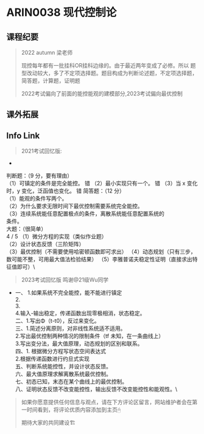 
# ARIN0038 现代控制论

## 课程纪要
> 2022 autumn 梁老师
> 
> 现控每年都有一批挂科OR挂科边缘的。由于最近两年变成了必修。所以
> 题型改动较大，多了不定项选择题。题目构成为判断论述题，不定项选择题，简答题，计算题，证明题
> 
> 2022考试偏向了前面的能控能观的建模部分,2023考试偏向最优控制
> 
> 

## 课外拓展

## Info Link
> 2021考试回忆版:
* 
判断题：（9 分，要有理由）\
（1）可镇定的条件是完全能控。 错 （2）最小实现只有一个。 错 （3）当 x 变化时，y 变化，泛函值也变化。 错
简答题：（12 分）\
（1）能观的条件写两个。\
（2）为什么要求无限时间下最优控制需要系统完全能控。\
（3）连续系统能任意配置极点的条件，离散系统能任意配置系统的\
条件。\
大题：（很简单）\
4 / 5 （1）微分方程的实现（类似作业题）\
（2）设计状态反馈（三阶矩阵）\
（3）最优控制（不需要使用哈密顿函数即可求出） （4）动态规划（只有三步，数可能不整，可用最大值法检验结果） （5）李雅普诺夫稳定性证明（直接求出特征值即可）\


> 2023考试回忆版 鸣谢@21级Wu同学


* 一、
1.如果系统不完全能控，能不能进行镇定\
2.\
3.\
4.输入-输出稳定，传递函数出现零极相消，状态稳定。\
二、1.写出Φ（t-t0），反过来变化。\
三、1.简述分离原则，对非线性系统适不适用。\
2.写出最优控制两种情况的限制条件（tf 未知，在一条曲线上）\
3.写出变分法，最大值原理，动态规划的区别和联系。\
四、1. 根据微分方程写状态空间表达式\
2.根据传递函数进行约旦式实现\
五、判断系统能控性，并设计状态反馈。\
六、最大值原理求解离散系统最优控制。\
七、初态已知，末态在某个曲线上的最优控制。\
八、证明状态反馈不改变能控性，输出反馈不改变能控性和能观性。\

> 如果你愿意提供任何信息与观点，请在下方评论区留言，网站维护者会在第一时间看到，将评论优质内容添加到主页🖱
>
> 期待大家的共同建设🏗
